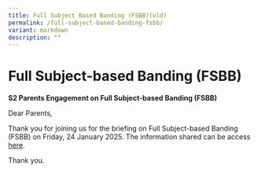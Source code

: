 ```yaml
---
title: Full Subject Based Banding (FSBB)(old)
permalink: /full-subject-based-banding-fsbb/
variant: markdown
description: ""
---
```

# **Full Subject-based Banding (FSBB)**


 <b>S2 Parents Engagement on Full Subject-based Banding (FSBB)</b>

Dear Parents,

Thank you for joining us for the briefing on Full Subject-based Banding (FSBB) on Friday, 24 January 2025.
The information shared can be access [here](/files/Sec_2_Full_SBB___Parents_Engagement_Deck.pdf).

Thank you.